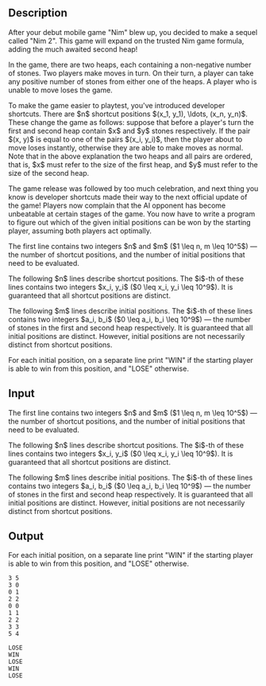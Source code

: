 ## Description

<div><p>After your debut mobile game "Nim" blew up, you decided to make a sequel called "Nim 2". This game will expand on the trusted Nim game formula, adding the much awaited second heap! </p><p>In the game, there are two heaps, each containing a non-negative number of stones. Two players make moves in turn. On their turn, a player can take any positive number of stones from either one of the heaps. A player who is unable to move loses the game.</p><p>To make the game easier to playtest, you've introduced developer shortcuts. There are $n$ shortcut positions $(x_1, y_1), \ldots, (x_n, y_n)$. These change the game as follows: suppose that before a player's turn the first and second heap contain $x$ and $y$ stones respectively. If the pair $(x, y)$ is equal to one of the pairs $(x_i, y_i)$, then the player about to move loses instantly, otherwise they are able to make moves as normal. Note that in the above explanation the two heaps and all pairs are <span class="tex-font-style-bf">ordered</span>, that is, $x$ must refer to the size of the first heap, and $y$ must refer to the size of the second heap.</p><p>The game release was followed by too much celebration, and next thing you know is developer shortcuts made their way to the next official update of the game! Players now complain that the AI opponent has become unbeatable at certain stages of the game. You now have to write a program to figure out which of the given initial positions can be won by the starting player, assuming both players act optimally.</p></div><div class="input-specification"><p>The first line contains two integers $n$ and $m$ ($1 \leq n, m \leq 10^5$)&nbsp;— the number of shortcut positions, and the number of initial positions that need to be evaluated.</p><p>The following $n$ lines describe shortcut positions. The $i$-th of these lines contains two integers $x_i, y_i$ ($0 \leq x_i, y_i \leq 10^9$). It is guaranteed that all shortcut positions are distinct.</p><p>The following $m$ lines describe initial positions. The $i$-th of these lines contains two integers $a_i, b_i$ ($0 \leq a_i, b_i \leq 10^9$)&nbsp;— the number of stones in the first and second heap respectively. It is guaranteed that all initial positions are distinct. However, initial positions are not necessarily distinct from shortcut positions.</p></div><div class="output-specification"><p>For each initial position, on a separate line print "<span class="tex-font-style-tt">WIN</span>" if the starting player is able to win from this position, and "<span class="tex-font-style-tt">LOSE</span>" otherwise.</p></div>

## Input

<p>The first line contains two integers $n$ and $m$ ($1 \leq n, m \leq 10^5$)&nbsp;— the number of shortcut positions, and the number of initial positions that need to be evaluated.</p><p>The following $n$ lines describe shortcut positions. The $i$-th of these lines contains two integers $x_i, y_i$ ($0 \leq x_i, y_i \leq 10^9$). It is guaranteed that all shortcut positions are distinct.</p><p>The following $m$ lines describe initial positions. The $i$-th of these lines contains two integers $a_i, b_i$ ($0 \leq a_i, b_i \leq 10^9$)&nbsp;— the number of stones in the first and second heap respectively. It is guaranteed that all initial positions are distinct. However, initial positions are not necessarily distinct from shortcut positions.</p>

## Output

<p>For each initial position, on a separate line print "<span class="tex-font-style-tt">WIN</span>" if the starting player is able to win from this position, and "<span class="tex-font-style-tt">LOSE</span>" otherwise.</p>





```input1
3 5
3 0
0 1
2 2
0 0
1 1
2 2
3 3
5 4
```




```output1
LOSE
WIN
LOSE
WIN
LOSE
```


